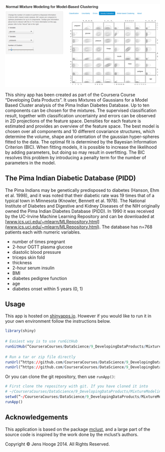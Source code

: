 ![](images/shinyApp.png?raw=true)

This shiny app has been created as part of the Coursera Course “Developing Data Products”. 
It uses Mixtures of Gaussians for a Model Based Cluster analysis of the Pima Indian Diabetes Database. 
Up to ten components can be chosen for the mixtures. The supervised classification result, together 
with classification uncertainty and errors can be observed in 2D projections of the feature space. 
Densities for each feature is estimated and provides an overview of the feature space. The best model 
is chosen over all components and 10 different covariance structures, which determine the volume, 
shape and orientation of the gaussian hyper-spheres fitted to the data. The optimal fit is determined 
by the Bayesian Information Criterion (BIC). When fitting models, it is possible to increase the 
likelihood by adding parameters, but doing so may result in overfitting. The BIC resolves this problem 
by introducing a penalty term for the number of parameters in the model.

## The Pima Indian Diabetic Database (PIDD)

The Pima Indians may be genetically predisposed to diabetes (Hanson, Ehm et al. 1998), and it was noted 
that their diabetic rate was 19 times that of a typical town in Minnesota (Knowler, Bennett et al. 1978).
The National Institute of Diabetes and Digestive and Kidney Diseases of the NIH originally owned the Pima 
Indian Diabetes Database (PIDD). In 1990 it was received by the UC-Irvine Machine Learning Repository and 
can be downloaded at [www.ics.uci.edu/~mlearn/MLRepository.html](www.ics.uci.edu/~mlearn/MLRepository.html). 
The database has n=768 patients each with numeric variables.


<ul>
    <li>number of times pregnant</li>
    <li>2-hour OGTT plasma glucose</li>
    <li>diastolic blood pressure</li>
    <li>triceps skin fold</li>
    <li>thickness</li>
    <li>2-hour serum insulin</li>
    <li>BMI</li>
    <li>diabetes pedigree function</li>
    <li>age</li>
    <li>diabetes onset within 5 years (0, 1)</li>
</ul>

## Usage

This app is hosted on [shinyapps.io](http://jhooge.shinyapps.io/MixtureModeling/).
However if you would like to run it in your own environment follow the instructions below.

```R
library(shiny)

# Easiest way is to use runGitHub
runGitHub(“CourseraCourses/DataScience/9_DevelopingDataProducts/MixtureModeling”, “jhooge”)

# Run a tar or zip file directly
runUrl(“https://github.com/CourseraCourses/DataScience/9_DevelopingDataProducts/MixtureModeling/archive/master.tar.gz”)
runUrl(“https://github.com/CourseraCourses/DataScience/9_DevelopingDataProducts/MixtureModeling/archive/master.zip”)
```

Or you can clone the git repository, then use `runApp()`:

```R
# First clone the repository with git. If you have cloned it into
# ~/CourseraCourses/DataScience/9_DevelopingDataProducts/MixtureModeling, first go to that directory, then use runApp().
setwd(“~/CourseraCourses/DataScience/9_DevelopingDataProducts/MixtureModeling”)
runApp()
```

## Acknowledgements

This application is based on the package [mclust](http://www.stat.washington.edu/mclust/), and a large part of the source code 
is inspired by the work done by the mclust’s authors.

Copyright © Jens Hooge 2014. All Rights Reserved.
